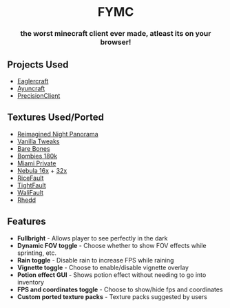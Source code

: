 <div align="center">

# FYMC

### the worst minecraft client ever made, atleast its on your browser!

</div>

## Projects Used

- [Eaglercraft](https://github.com/lax1dude/eaglercraft)
- [Ayuncraft](https://github.com/ayunami2000/ayuncraft)
- [PrecisionClient](https://github.com/PrecisionClient/eaglercraft)

## Textures Used/Ported

- [Reimagined Night Panorama](https://www.planetminecraft.com/texture-pack/reimagined-night-panorama)
- [Vanilla Tweaks](https://vanillatweaks.net/)
- [Bare Bones](https://www.planetminecraft.com/texture-pack/bare-bones/)
- [Bombies 180k](https://www.youtube.com/watch?v=Y3tbXdp2MXg)
- [Miami Private](https://www.youtube.com/watch?v=Jj3izxG1Mf4)
- [Nebula 16x](https://www.youtube.com/watch?v=Bijo4lzp31k) + [32x](https://www.youtube.com/watch?v=mCxuobFmvQ0)
- [RiceFault](https://discord.com/invite/B6gYvUNvZm)
- [TightFault](https://www.curseforge.com/minecraft/texture-packs/tightfault-revamp-edit)
- [WaliFault](https://www.youtube.com/watch?v=2olMdzgQ4tE)
- [Rhedd](https://discord.gg/cS2rryhHBz)

## Features

- **Fullbright** - Allows player to see perfectly in the dark
- **Dynamic FOV toggle** - Choose whether to show FOV effects while sprinting, etc.
- **Rain toggle** - Disable rain to increase FPS while raining
- **Vignette toggle** - Choose to enable/disable vignette overlay
- **Potion effect GUI** - Shows potion effect without needing to go into inventory
- **FPS and coordinates toggle** - Choose to show/hide fps and coordinates
- **Custom ported texture packs** - Texture packs suggested by users
